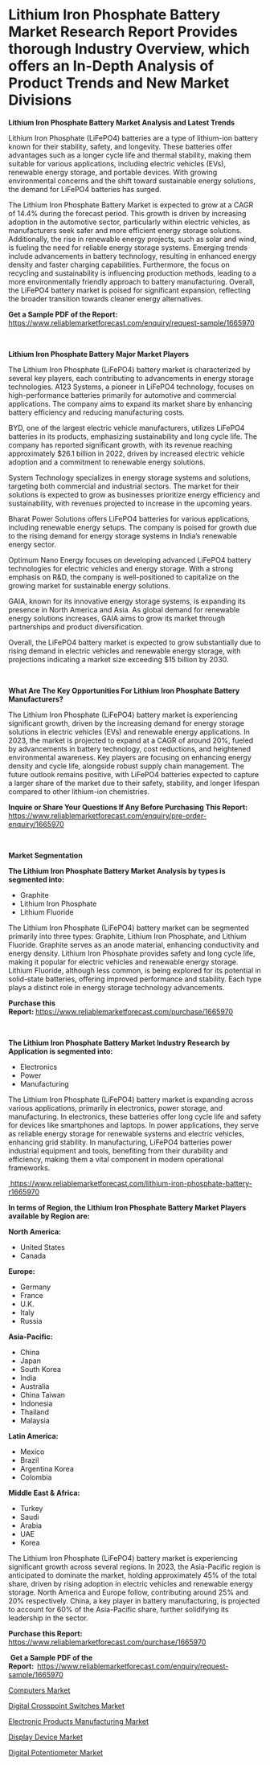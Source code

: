 <p><h1>Lithium Iron Phosphate Battery Market Research Report Provides thorough Industry Overview, which offers an In-Depth Analysis of Product Trends and New Market Divisions</h1></p><p><strong>Lithium Iron Phosphate Battery Market Analysis and Latest Trends</strong></p>
<p><p>Lithium Iron Phosphate (LiFePO4) batteries are a type of lithium-ion battery known for their stability, safety, and longevity. These batteries offer advantages such as a longer cycle life and thermal stability, making them suitable for various applications, including electric vehicles (EVs), renewable energy storage, and portable devices. With growing environmental concerns and the shift toward sustainable energy solutions, the demand for LiFePO4 batteries has surged.</p><p>The Lithium Iron Phosphate Battery Market is expected to grow at a CAGR of 14.4% during the forecast period. This growth is driven by increasing adoption in the automotive sector, particularly within electric vehicles, as manufacturers seek safer and more efficient energy storage solutions. Additionally, the rise in renewable energy projects, such as solar and wind, is fueling the need for reliable energy storage systems. Emerging trends include advancements in battery technology, resulting in enhanced energy density and faster charging capabilities. Furthermore, the focus on recycling and sustainability is influencing production methods, leading to a more environmentally friendly approach to battery manufacturing. Overall, the LiFePO4 battery market is poised for significant expansion, reflecting the broader transition towards cleaner energy alternatives.</p></p>
<p><strong>Get a Sample PDF of the Report:&nbsp;</strong> <a href="https://www.reliablemarketforecast.com/enquiry/request-sample/1665970?utm_campaign=1890&utm_medium=2&utm_source=Github&utm_content=ia&utm_term=06042025&utm_id=lithium-iron-phosphate-battery">https://www.reliablemarketforecast.com/enquiry/request-sample/1665970</a></p>
<p>&nbsp;</p>
<p><strong>Lithium Iron Phosphate Battery Major Market Players</strong></p>
<p><p>The Lithium Iron Phosphate (LiFePO4) battery market is characterized by several key players, each contributing to advancements in energy storage technologies. A123 Systems, a pioneer in LiFePO4 technology, focuses on high-performance batteries primarily for automotive and commercial applications. The company aims to expand its market share by enhancing battery efficiency and reducing manufacturing costs. </p><p>BYD, one of the largest electric vehicle manufacturers, utilizes LiFePO4 batteries in its products, emphasizing sustainability and long cycle life. The company has reported significant growth, with its revenue reaching approximately $26.1 billion in 2022, driven by increased electric vehicle adoption and a commitment to renewable energy solutions.</p><p>System Technology specializes in energy storage systems and solutions, targeting both commercial and industrial sectors. The market for their solutions is expected to grow as businesses prioritize energy efficiency and sustainability, with revenues projected to increase in the upcoming years.</p><p>Bharat Power Solutions offers LiFePO4 batteries for various applications, including renewable energy setups. The company is poised for growth due to the rising demand for energy storage systems in India’s renewable energy sector.</p><p>Optimum Nano Energy focuses on developing advanced LiFePO4 battery technologies for electric vehicles and energy storage. With a strong emphasis on R&D, the company is well-positioned to capitalize on the growing market for sustainable energy solutions.</p><p>GAIA, known for its innovative energy storage systems, is expanding its presence in North America and Asia. As global demand for renewable energy solutions increases, GAIA aims to grow its market through partnerships and product diversification.</p><p>Overall, the LiFePO4 battery market is expected to grow substantially due to rising demand in electric vehicles and renewable energy storage, with projections indicating a market size exceeding $15 billion by 2030.</p></p>
<p>&nbsp;</p>
<p><strong>What Are The Key Opportunities For Lithium Iron Phosphate Battery Manufacturers?</strong></p>
<p><p>The Lithium Iron Phosphate (LiFePO4) battery market is experiencing significant growth, driven by the increasing demand for energy storage solutions in electric vehicles (EVs) and renewable energy applications. In 2023, the market is projected to expand at a CAGR of around 20%, fueled by advancements in battery technology, cost reductions, and heightened environmental awareness. Key players are focusing on enhancing energy density and cycle life, alongside robust supply chain management. The future outlook remains positive, with LiFePO4 batteries expected to capture a larger share of the market due to their safety, stability, and longer lifespan compared to other lithium-ion chemistries.</p></p>
<p><strong>Inquire or Share Your Questions If Any Before Purchasing This Report:</strong> <a href="https://www.reliablemarketforecast.com/enquiry/pre-order-enquiry/1665970?utm_campaign=1890&utm_medium=2&utm_source=Github&utm_content=ia&utm_term=06042025&utm_id=lithium-iron-phosphate-battery">https://www.reliablemarketforecast.com/enquiry/pre-order-enquiry/1665970</a></p>
<p>&nbsp;</p>
<p><strong>Market Segmentation</strong></p>
<p><strong>The Lithium Iron Phosphate Battery Market Analysis by types is segmented into:</strong></p>
<p><ul><li>Graphite</li><li>Lithium Iron Phosphate</li><li>Lithium Fluoride</li></ul></p>
<p><p>The Lithium Iron Phosphate (LiFePO4) battery market can be segmented primarily into three types: Graphite, Lithium Iron Phosphate, and Lithium Fluoride. Graphite serves as an anode material, enhancing conductivity and energy density. Lithium Iron Phosphate provides safety and long cycle life, making it popular for electric vehicles and renewable energy storage. Lithium Fluoride, although less common, is being explored for its potential in solid-state batteries, offering improved performance and stability. Each type plays a distinct role in energy storage technology advancements.</p></p>
<p><strong>Purchase this Report:&nbsp;</strong><a href="https://www.reliablemarketforecast.com/purchase/1665970?utm_campaign=1890&utm_medium=2&utm_source=Github&utm_content=ia&utm_term=06042025&utm_id=lithium-iron-phosphate-battery">https://www.reliablemarketforecast.com/purchase/1665970</a></p>
<p>&nbsp;</p>
<p><strong>The Lithium Iron Phosphate Battery Market Industry Research by Application is segmented into:</strong></p>
<p><ul><li>Electronics</li><li>Power</li><li>Manufacturing</li></ul></p>
<p><p>The Lithium Iron Phosphate (LiFePO4) battery market is expanding across various applications, primarily in electronics, power storage, and manufacturing. In electronics, these batteries offer long cycle life and safety for devices like smartphones and laptops. In power applications, they serve as reliable energy storage for renewable systems and electric vehicles, enhancing grid stability. In manufacturing, LiFePO4 batteries power industrial equipment and tools, benefiting from their durability and efficiency, making them a vital component in modern operational frameworks.</p></p>
<p><a href="https://www.reliablemarketforecast.com/lithium-iron-phosphate-battery-r1665970?utm_campaign=1890&utm_medium=2&utm_source=Github&utm_content=ia&utm_term=06042025&utm_id=lithium-iron-phosphate-battery">&nbsp;https://www.reliablemarketforecast.com/lithium-iron-phosphate-battery-r1665970</a></p>
<p><strong>In terms of Region, the Lithium Iron Phosphate Battery Market Players available by Region are:</strong></p>
<p>
    <p> <strong> North America: </strong>
        <ul>
            <li>United States</li>
            <li>Canada</li>
        </ul>
        </p> 
    <p> <strong> Europe: </strong>
        <ul>
            <li>Germany</li>
            <li>France</li>
            <li>U.K.</li>
            <li>Italy</li>
            <li>Russia</li>
        </ul>
        </p> 
    <p> <strong> Asia-Pacific: </strong>
        <ul>
            <li>China</li>
            <li>Japan</li>
            <li>South Korea</li>
            <li>India</li>
            <li>Australia</li>
            <li>China Taiwan</li>
            <li>Indonesia</li>
            <li>Thailand</li>
            <li>Malaysia</li>
        </ul>
        </p> 
    <p> <strong> Latin America: </strong>
        <ul>
            <li>Mexico</li>
            <li>Brazil</li>
            <li>Argentina Korea</li>
            <li>Colombia</li>
        </ul>
        </p> 
    <p> <strong> Middle East & Africa: </strong>
        <ul>
            <li>Turkey</li>
            <li>Saudi</li>
            <li>Arabia</li>
            <li>UAE</li>
            <li>Korea</li>
        </ul>
    </p>
    </p>
<p><p>The Lithium Iron Phosphate (LiFePO4) battery market is experiencing significant growth across several regions. In 2023, the Asia-Pacific region is anticipated to dominate the market, holding approximately 45% of the total share, driven by rising adoption in electric vehicles and renewable energy storage. North America and Europe follow, contributing around 25% and 20% respectively. China, a key player in battery manufacturing, is projected to account for 60% of the Asia-Pacific share, further solidifying its leadership in the sector.</p></p>
<p><strong>Purchase this Report: </strong><a href="https://www.reliablemarketforecast.com/purchase/1665970?utm_campaign=1890&utm_medium=2&utm_source=Github&utm_content=ia&utm_term=06042025&utm_id=lithium-iron-phosphate-battery">https://www.reliablemarketforecast.com/purchase/1665970</a></p>
<p>&nbsp;<strong>Get a Sample PDF of the Report:&nbsp;&nbsp;</strong><a href="https://www.reliablemarketforecast.com/enquiry/request-sample/1665970?utm_campaign=1890&utm_medium=2&utm_source=Github&utm_content=ia&utm_term=06042025&utm_id=lithium-iron-phosphate-battery">https://www.reliablemarketforecast.com/enquiry/request-sample/1665970</a></p>
<p><strong></strong></p>
<p><p><a href="https://github.com/vestadjogile/Market-Research-Report-List-1/blob/main/computers-market.md?utm_campaign=1890&utm_medium=2&utm_source=Github&utm_content=ia&utm_term=06042025&utm_id=lithium-iron-phosphate-battery">Computers Market</a></p><p><a href="https://github.com/hatlepigna2s/Market-Research-Report-List-1/blob/main/digital-crosspoint-switches-market.md?utm_campaign=1890&utm_medium=2&utm_source=Github&utm_content=ia&utm_term=06042025&utm_id=lithium-iron-phosphate-battery">Digital Crosspoint Switches Market</a></p><p><a href="https://github.com/eskelimaksic/Market-Research-Report-List-1/blob/main/electronic-products-manufacturing-market.md?utm_campaign=1890&utm_medium=2&utm_source=Github&utm_content=ia&utm_term=06042025&utm_id=lithium-iron-phosphate-battery">Electronic Products Manufacturing Market</a></p><p><a href="https://github.com/lelahokendo/Market-Research-Report-List-1/blob/main/display-device-market.md?utm_campaign=1890&utm_medium=2&utm_source=Github&utm_content=ia&utm_term=06042025&utm_id=lithium-iron-phosphate-battery">Display Device Market</a></p><p><a href="https://github.com/wantadhagino/Market-Research-Report-List-1/blob/main/digital-potentiometer-market.md?utm_campaign=1890&utm_medium=2&utm_source=Github&utm_content=ia&utm_term=06042025&utm_id=lithium-iron-phosphate-battery">Digital Potentiometer Market</a></p></p>
